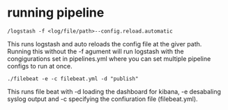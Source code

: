 # running pipeline

```
/logstash -f <log/file/path>--config.reload.automatic
```
This runs logstash and auto reloads the config file at the giver path. Running this without the -f agument will run logstash with the congigurations set in pipelines.yml where you can set multiple pipeline configs to run at once.

```
./filebeat -e -c filebeat.yml -d "publish"
```
This runs file beat with -d loading the dashboard for kibana, -e desabaling syslog output and -c specifying the confiuration file (filebeat.yml).
